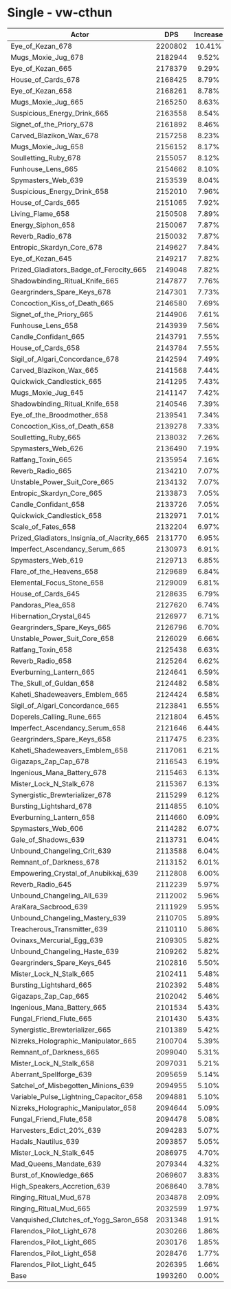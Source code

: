 # Single - vw-cthun
| Actor | DPS | Increase |
|---|:---:|:---:|
|Eye_of_Kezan_678|2200802|10.41%|
|Mugs_Moxie_Jug_678|2182944|9.52%|
|Eye_of_Kezan_665|2178379|9.29%|
|House_of_Cards_678|2168425|8.79%|
|Eye_of_Kezan_658|2168261|8.78%|
|Mugs_Moxie_Jug_665|2165250|8.63%|
|Suspicious_Energy_Drink_665|2163558|8.54%|
|Signet_of_the_Priory_678|2161892|8.46%|
|Carved_Blazikon_Wax_678|2157258|8.23%|
|Mugs_Moxie_Jug_658|2156152|8.17%|
|Soulletting_Ruby_678|2155057|8.12%|
|Funhouse_Lens_665|2154662|8.10%|
|Spymasters_Web_639|2153539|8.04%|
|Suspicious_Energy_Drink_658|2152010|7.96%|
|House_of_Cards_665|2151065|7.92%|
|Living_Flame_658|2150508|7.89%|
|Energy_Siphon_658|2150067|7.87%|
|Reverb_Radio_678|2150032|7.87%|
|Entropic_Skardyn_Core_678|2149627|7.84%|
|Eye_of_Kezan_645|2149217|7.82%|
|Prized_Gladiators_Badge_of_Ferocity_665|2149048|7.82%|
|Shadowbinding_Ritual_Knife_665|2147877|7.76%|
|Geargrinders_Spare_Keys_678|2147301|7.73%|
|Concoction_Kiss_of_Death_665|2146580|7.69%|
|Signet_of_the_Priory_665|2144906|7.61%|
|Funhouse_Lens_658|2143939|7.56%|
|Candle_Confidant_665|2143791|7.55%|
|House_of_Cards_658|2143784|7.55%|
|Sigil_of_Algari_Concordance_678|2142594|7.49%|
|Carved_Blazikon_Wax_665|2141568|7.44%|
|Quickwick_Candlestick_665|2141295|7.43%|
|Mugs_Moxie_Jug_645|2141147|7.42%|
|Shadowbinding_Ritual_Knife_658|2140546|7.39%|
|Eye_of_the_Broodmother_658|2139541|7.34%|
|Concoction_Kiss_of_Death_658|2139278|7.33%|
|Soulletting_Ruby_665|2138032|7.26%|
|Spymasters_Web_626|2136490|7.19%|
|Ratfang_Toxin_665|2135954|7.16%|
|Reverb_Radio_665|2134210|7.07%|
|Unstable_Power_Suit_Core_665|2134132|7.07%|
|Entropic_Skardyn_Core_665|2133873|7.05%|
|Candle_Confidant_658|2133726|7.05%|
|Quickwick_Candlestick_658|2132971|7.01%|
|Scale_of_Fates_658|2132204|6.97%|
|Prized_Gladiators_Insignia_of_Alacrity_665|2131770|6.95%|
|Imperfect_Ascendancy_Serum_665|2130973|6.91%|
|Spymasters_Web_619|2129713|6.85%|
|Flare_of_the_Heavens_658|2129689|6.84%|
|Elemental_Focus_Stone_658|2129009|6.81%|
|House_of_Cards_645|2128635|6.79%|
|Pandoras_Plea_658|2127620|6.74%|
|Hibernation_Crystal_645|2126977|6.71%|
|Geargrinders_Spare_Keys_665|2126796|6.70%|
|Unstable_Power_Suit_Core_658|2126029|6.66%|
|Ratfang_Toxin_658|2125438|6.63%|
|Reverb_Radio_658|2125264|6.62%|
|Everburning_Lantern_665|2124641|6.59%|
|The_Skull_of_Guldan_658|2124482|6.58%|
|Kaheti_Shadeweavers_Emblem_665|2124424|6.58%|
|Sigil_of_Algari_Concordance_665|2123841|6.55%|
|Doperels_Calling_Rune_665|2121804|6.45%|
|Imperfect_Ascendancy_Serum_658|2121646|6.44%|
|Geargrinders_Spare_Keys_658|2117475|6.23%|
|Kaheti_Shadeweavers_Emblem_658|2117061|6.21%|
|Gigazaps_Zap_Cap_678|2116543|6.19%|
|Ingenious_Mana_Battery_678|2115463|6.13%|
|Mister_Lock_N_Stalk_678|2115367|6.13%|
|Synergistic_Brewterializer_678|2115299|6.12%|
|Bursting_Lightshard_678|2114855|6.10%|
|Everburning_Lantern_658|2114660|6.09%|
|Spymasters_Web_606|2114282|6.07%|
|Gale_of_Shadows_639|2113731|6.04%|
|Unbound_Changeling_Crit_639|2113588|6.04%|
|Remnant_of_Darkness_678|2113152|6.01%|
|Empowering_Crystal_of_Anubikkaj_639|2112808|6.00%|
|Reverb_Radio_645|2112239|5.97%|
|Unbound_Changeling_All_639|2112002|5.96%|
|AraKara_Sacbrood_639|2111929|5.95%|
|Unbound_Changeling_Mastery_639|2110705|5.89%|
|Treacherous_Transmitter_639|2110110|5.86%|
|Ovinaxs_Mercurial_Egg_639|2109305|5.82%|
|Unbound_Changeling_Haste_639|2109262|5.82%|
|Geargrinders_Spare_Keys_645|2102816|5.50%|
|Mister_Lock_N_Stalk_665|2102411|5.48%|
|Bursting_Lightshard_665|2102392|5.48%|
|Gigazaps_Zap_Cap_665|2102042|5.46%|
|Ingenious_Mana_Battery_665|2101534|5.43%|
|Fungal_Friend_Flute_665|2101430|5.43%|
|Synergistic_Brewterializer_665|2101389|5.42%|
|Nizreks_Holographic_Manipulator_665|2100704|5.39%|
|Remnant_of_Darkness_665|2099040|5.31%|
|Mister_Lock_N_Stalk_658|2097031|5.21%|
|Aberrant_Spellforge_639|2095659|5.14%|
|Satchel_of_Misbegotten_Minions_639|2094955|5.10%|
|Variable_Pulse_Lightning_Capacitor_658|2094881|5.10%|
|Nizreks_Holographic_Manipulator_658|2094644|5.09%|
|Fungal_Friend_Flute_658|2094478|5.08%|
|Harvesters_Edict_20%_639|2094283|5.07%|
|Hadals_Nautilus_639|2093857|5.05%|
|Mister_Lock_N_Stalk_645|2086975|4.70%|
|Mad_Queens_Mandate_639|2079344|4.32%|
|Burst_of_Knowledge_665|2069607|3.83%|
|High_Speakers_Accretion_639|2068640|3.78%|
|Ringing_Ritual_Mud_678|2034878|2.09%|
|Ringing_Ritual_Mud_665|2032599|1.97%|
|Vanquished_Clutches_of_Yogg_Saron_658|2031348|1.91%|
|Flarendos_Pilot_Light_678|2030266|1.86%|
|Flarendos_Pilot_Light_665|2030176|1.85%|
|Flarendos_Pilot_Light_658|2028476|1.77%|
|Flarendos_Pilot_Light_645|2026395|1.66%|
|Base|1993260|0.00%|
